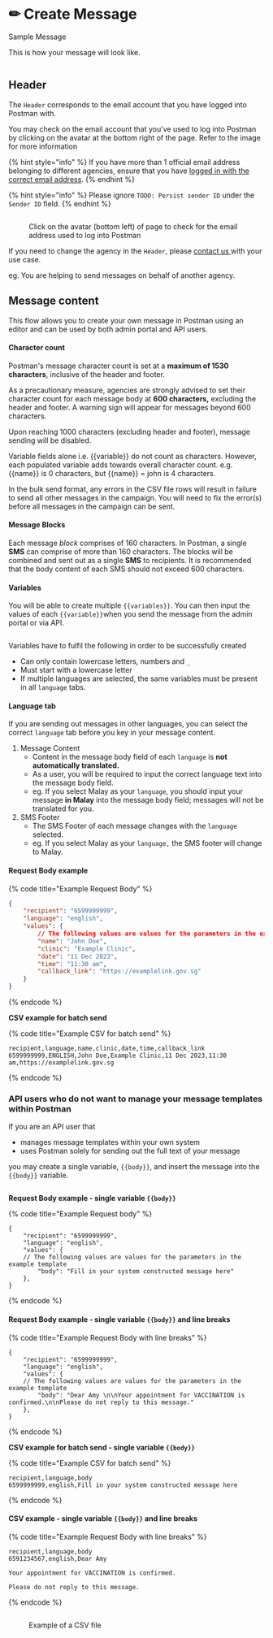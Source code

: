 # ✏ Create Message

Sample Message

This is how your message will look like.

<figure><img src="../.gitbook/assets/Screenshot 2023-12-12 at 5.30.32 PM.png" alt=""><figcaption></figcaption></figure>

## **Header**

The `Header` corresponds to the email account that you have logged into Postman with.

You may check on the email account that you've used to log into Postman by clicking on the avatar at the bottom right of the page. Refer to the image for more information

{% hint style="info" %}
If you have more than 1 official email address belonging to different agencies, ensure that you have [logged in with the correct email address](logging-into-postman-v2.md#singpass-login).
{% endhint %}

{% hint style="info" %}
Please ignore `TODO: Persist sender ID` under the `Sender ID` field.
{% endhint %}

<figure><img src="../.gitbook/assets/home_email_account.png" alt=""><figcaption><p>Click on the avatar (bottom left) of page to check for the email address used to log into Postman</p></figcaption></figure>

If you need to change the agency in the `Header`, please [contact us ](https://form.gov.sg/657025a2d2bd350012c82eb0)with your use case.

eg. You are helping to send messages on behalf of another agency.

## Message content

This flow allows you to create your own message in Postman using an editor and can be used by both admin portal and API users.

#### Character count

Postman's message character count is set at a **maximum of 1530 characters**, inclusive of the header and footer.&#x20;

As a precautionary measure, agencies are strongly advised to set their character count for each message body at **600 characters,** excluding the header and footer. A warning sign will appear for messages beyond 600 characters.&#x20;

Upon reaching 1000 characters (excluding header and footer), message sending will be disabled.

Variable fields alone i.e. \{{variable\}} do not count as characters. However, each populated variable adds towards overall character count. e.g. \{{name\}} is 0 characters, but \{{name\}} = john is 4 characters.

In the bulk send format, any errors in the CSV file rows will result in failure to send all other messages in the campaign. You will need to fix the error(s) before all messages in the campaign can be sent.

#### Message Blocks

Each message _block_ comprises of 160 characters. In Postman, a single **SMS** can comprise of more than 160 characters. The blocks will be combined and sent out as a single **SMS** to recipients. It is recommended that the body content of each SMS should not exceed 600 characters.&#x20;

#### Variables

You will be able to create multiple `{{variables}}`. You can then input the values of each `{{variable}}`when you send the message from the admin portal or via API.

<figure><img src="../.gitbook/assets/create_message (3).png" alt=""><figcaption></figcaption></figure>

Variables have to fulfil the following in order to be successfully created

* Can only contain lowercase letters, numbers and `_`
* Must start with a lowercase letter
* If multiple languages are selected, the same variables must be present in all `language` tabs.

#### Language tab

If you are sending out messages in other languages, you can select the correct `language` tab before you key in your message content.

1. Message Content
   * Content in the message body field of each `language` is **not automatically translated.**
   * As a user, you will be required to input the correct language text into the message body field.
   * eg. If you select Malay as your `language`, you should input your message **in Malay** into the message body field; messages will not be translated for you.
2. SMS Footer
   * The SMS Footer of each message changes with the `language` selected.
   * eg. If you select Malay as your `language,` the SMS footer will change to Malay.

#### Request Body example

{% code title="Example Request Body" %}
```json
{
    "recipient": "6599999999",
    "language": "english",
    "values": {
        // The following values are values for the parameters in the example template
        "name": "John Doe",
        "clinic": "Example Clinic",
        "date": "11 Dec 2023",
        "time": "11:30 am",
        "callback_link": "https://examplelink.gov.sg"
    }
}
```
{% endcode %}

**CSV example for batch send**

{% code title="Example CSV for batch send" %}
```csv
recipient,language,name,clinic,date,time,callback_link
6599999999,ENGLISH,John Doe,Example Clinic,11 Dec 2023,11:30 am,https://examplelink.gov.sg
```
{% endcode %}

### **A**PI users who do not want to manage your message templates within Postman

If you are an API user that

* manages message templates within your own system
* uses Postman solely for sending out the full text of your message

you may create a single variable, `{{body}}`, and insert the message into the `{{body}}` variable.

<figure><img src="../.gitbook/assets/Screenshot 2024-01-09 at 3.19.35 PM (1).png" alt=""><figcaption></figcaption></figure>

**Request Body example - single variable `{{body}}`**

{% code title="Example Request body" %}
```
{
    "recipient": "6599999999",
    "language": "english",
    "values": {
    // The following values are values for the parameters in the example template
        "body": "Fill in your system constructed message here"
    },
}
```
{% endcode %}

#### Request Body example - single variable `{{body}}` and line breaks

{% code title="Example Request Body with line breaks" %}
```
{
    "recipient": "6599999999",
    "language": "english",
    "values": {
    // The following values are values for the parameters in the example template
        "body": "Dear Amy \n\nYour appointment for VACCINATION is confirmed.\n\nPlease do not reply to this message."
    },
}
```
{% endcode %}

**CSV example for batch send - single variable `{{body}}`**

{% code title="Example CSV for batch send" %}
```
recipient,language,body
6599999999,english,Fill in your system constructed message here
```
{% endcode %}

#### &#x20;CSV example - single variable `{{body}}` and line breaks

{% code title="Example Request Body with line breaks" %}
```
recipient,language,body
6591234567,english,Dear Amy 

Your appointment for VACCINATION is confirmed.

Please do not reply to this message.
```
{% endcode %}

<figure><img src="../.gitbook/assets/Screenshot 2024-01-23 at 6.27.49 PM.png" alt=""><figcaption><p>Example of a CSV file</p></figcaption></figure>
